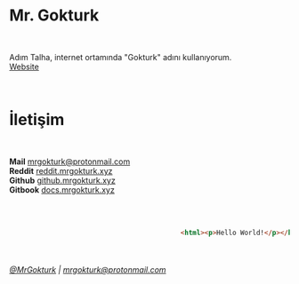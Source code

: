 
# Mr. Gokturk

<br/>

Adım Talha, internet ortamında "Gokturk" adını kullanıyorum. <br/>
[Website](https://mrgokturk.xyz)

<br/>

# İletişim

<br/>

**Mail** [mrgokturk@protonmail.com](mailto:mrgokturk@protonmail.com) <br/>
**Reddit** [reddit.mrgokturk.xyz](https://reddit.mrgokturk.xyz) <br/>
**Github** [github.mrgokturk.xyz](https://github.mrgokturk.xyz) <br/>
**Gitbook** [docs.mrgokturk.xyz](https://docs.mrgokturk.xyz) <br/>

<br/>
<br/>

```html
                                           <html><p>Hello World!</p></html>
```
<br/>

###### [@MrGokturk](https://github.com/MrGokturk) | [mrgokturk@protonmail.com](mrgokturk@protonmail.com)
